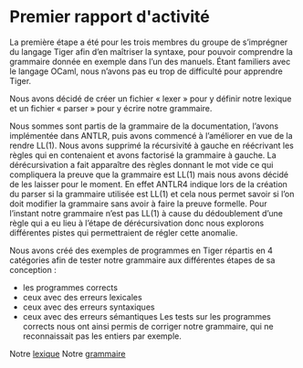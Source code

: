 # Premier rapport d'activité
La première étape a été pour les trois membres du groupe de s’imprégner du langage Tiger afin d’en maîtriser la syntaxe, pour pouvoir comprendre la grammaire donnée en exemple dans l’un des manuels. Étant familiers avec le langage OCaml, nous n’avons pas eu trop de difficulté pour apprendre Tiger.

Nous avons décidé de créer un fichier « lexer » pour y définir notre lexique et un fichier « parser » pour y écrire notre grammaire.

Nous sommes sont partis de la grammaire de la documentation, l’avons implémentée dans ANTLR, puis avons commencé à l’améliorer en vue de la rendre LL(1).
Nous avons supprimé la récursivité à gauche en réécrivant les règles qui en contenaient et avons factorisé la grammaire à gauche. La dérécursivation a fait apparaître des règles donnant le mot vide ce qui compliquera la preuve que la grammaire est LL(1) mais nous avons décidé de les laisser pour le moment.
En effet ANTLR4 indique lors de la création du parser si la grammaire utilisée est LL(1) et cela nous permet savoir si l’on doit modifier la grammaire sans avoir à faire la preuve formelle. Pour l’instant notre grammaire n’est pas LL(1) à cause du dédoublement d’une règle qui a eu lieu à l’étape de dérécursivation donc nous explorons différentes pistes qui permettraient de régler cette anomalie.

Nous avons créé des exemples de programmes en Tiger répartis en 4 catégories afin de tester notre grammaire aux différentes étapes de sa conception : 
- les programmes corrects
- ceux avec des erreurs lexicales
- ceux avec des erreurs syntaxiques
- ceux avec des erreurs sémantiques
Les tests sur les programmes corrects nous ont ainsi permis de corriger notre grammaire, qui ne reconnaissait pas les entiers par exemple.

Notre [lexique](../TigerLexer.g4)
Notre [grammaire](../TigerParser.g4)